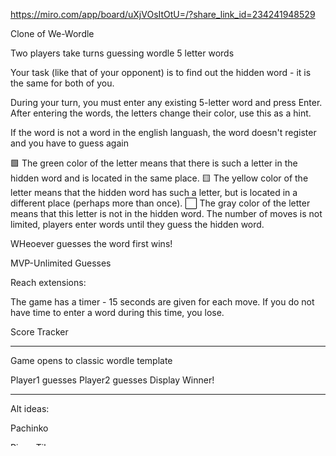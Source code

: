 https://miro.com/app/board/uXjVOsItOtU=/?share_link_id=234241948529

Clone of We-Wordle

Two players take turns guessing wordle 5 letter words

Your task (like that of your opponent) is to find out the hidden word - it is the same for both of you.

During your turn, you must enter any existing 5-letter word and press Enter. After entering the words, the letters change their color, use this as a hint.

If the word is not a word in the english languash, the word doesn't register and you have to guess again

🟩 The green color of the letter means that there is such a letter in the hidden word and is located in the same place. 🟨 The yellow color of the letter means that the hidden word has such a letter, but is located in a different place (perhaps more than once). ⬜ The gray color of the letter means that this letter is not in the hidden word. The number of moves is not limited, players enter words until they guess the hidden word.

WHeoever guesses the word first wins!

MVP-Unlimited Guesses

Reach extensions: 

The game has a timer - 15 seconds are given for each move. If you do not have time to enter a word during this time, you lose.

Score Tracker

--------------------------------------------------------
Game opens to classic wordle template

Player1 guesses
Player2 guesses
Display Winner!


___________________________________________________________
Alt ideas:

Pachinko 

Piano Tiles
